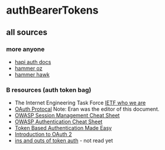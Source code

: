 
# authBearerTokens


## all sources 

### more anyone

* [hapi auth docs](https://hapijs.com/tutorials/auth)
* [hammer oz](https://github.com/hueniverse/oz)
* [hammer hawk](https://github.com/hueniverse/hawk)

### B resources (auth token bag)

* The Internet Engineering Task Force [IETF who we are](https://www.ietf.org/about/who/)
* [OAuth Protocal](https://tools.ietf.org/html/rfc5849)
  Note: Eran was the editor of this document.
* [OWASP Session Management Cheat Sheet](https://www.owasp.org/index.php/Session_Management_Cheat_Sheet)
* [OWASP Authentication Cheat Sheet](https://www.owasp.org/index.php/Authentication_Cheat_Sheet)
* [Token Based Authentication Made Easy](https://auth0.com/learn/token-based-authentication-made-easy/)
* [Introduction to OAuth 2](https://www.digitalocean.com/community/tutorials/an-introduction-to-oauth-2) 
* [ins and outs of token auth](https://scotch.io/tutorials/the-ins-and-outs-of-token-based-authentication) - not read yet

